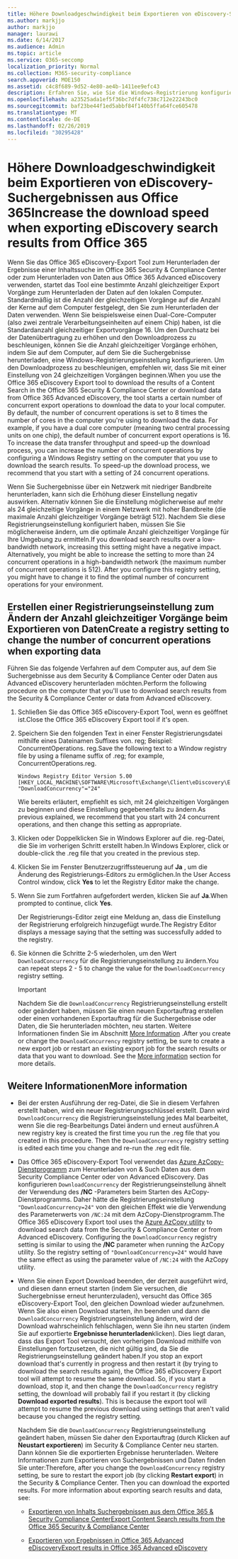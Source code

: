 ```yaml
---
title: Höhere Downloadgeschwindigkeit beim Exportieren von eDiscovery-Suchergebnissen aus Office 365
ms.author: markjjo
author: markjjo
manager: laurawi
ms.date: 6/14/2017
ms.audience: Admin
ms.topic: article
ms.service: O365-seccomp
localization_priority: Normal
ms.collection: M365-security-compliance
search.appverid: MOE150
ms.assetid: c4c8f689-9d52-4e80-ae4b-1411ee9efc43
description: Erfahren Sie, wie Sie die Windows-Registrierung konfigurieren, um den Datendurchsatz beim Herunterladen von Suchergebnissen und Such Daten &amp; aus dem Office 365 Security Compliance Center und Office 365 Advanced eDiscovery zu erhöhen.
ms.openlocfilehash: a23525ada1ef5f36bc7df4fc738c712e22243bc0
ms.sourcegitcommit: baf23be44f1ed5abbf84f140b5ffa64fce605478
ms.translationtype: MT
ms.contentlocale: de-DE
ms.lasthandoff: 02/26/2019
ms.locfileid: "30295428"
---
```

# <a name="increase-the-download-speed-when-exporting-ediscovery-search-results-from-office-365"></a><span data-ttu-id="65019-103">Höhere Downloadgeschwindigkeit beim Exportieren von eDiscovery-Suchergebnissen aus Office 365</span><span class="sxs-lookup"><span data-stu-id="65019-103">Increase the download speed when exporting eDiscovery search results from Office 365</span></span>

<span data-ttu-id="65019-p101">Wenn Sie das Office 365 eDiscovery-Export Tool zum Herunterladen der Ergebnisse einer Inhaltssuche im Office 365 Security &amp; Compliance Center oder zum Herunterladen von Daten aus Office 365 Advanced eDiscovery verwenden, startet das Tool eine bestimmte Anzahl gleichzeitiger Export Vorgänge zum Herunterladen der Daten auf den lokalen Computer. Standardmäßig ist die Anzahl der gleichzeitigen Vorgänge auf die Anzahl der Kerne auf dem Computer festgelegt, den Sie zum Herunterladen der Daten verwenden. Wenn Sie beispielsweise einen Dual-Core-Computer (also zwei zentrale Verarbeitungseinheiten auf einem Chip) haben, ist die Standardanzahl gleichzeitiger Exportvorgänge 16. Um den Durchsatz bei der Datenübertragung zu erhöhen und den Downloadprozess zu beschleunigen, können Sie die Anzahl gleichzeitiger Vorgänge erhöhen, indem Sie auf dem Computer, auf dem Sie die Suchergebnisse herunterladen, eine Windows-Registrierungseinstellung konfigurieren. Um den Downloadprozess zu beschleunigen, empfehlen wir, dass Sie mit einer Einstellung von 24 gleichzeitigen Vorgängen beginnen.</span><span class="sxs-lookup"><span data-stu-id="65019-p101">When you use the Office 365 eDiscovery Export tool to download the results of a Content Search in the Office 365 Security &amp; Compliance Center or download data from Office 365 Advanced eDiscovery, the tool starts a certain number of concurrent export operations to download the data to your local computer. By default, the number of concurrent operations is set to 8 times the number of cores in the computer you're using to download the data. For example, if you have a dual core computer (meaning two central processing units on one chip), the default number of concurrent export operations is 16. To increase the data transfer throughput and speed-up the download process, you can increase the number of concurrent operations by configuring a Windows Registry setting on the computer that you use to download the search results. To speed-up the download process, we recommend that you start with a setting of 24 concurrent operations.</span></span>
  
<span data-ttu-id="65019-p102">Wenn Sie Suchergebnisse über ein Netzwerk mit niedriger Bandbreite herunterladen, kann sich die Erhöhung dieser Einstellung negativ auswirken. Alternativ können Sie die Einstellung möglicherweise auf mehr als 24 gleichzeitige Vorgänge in einem Netzwerk mit hoher Bandbreite (die maximale Anzahl gleichzeitiger Vorgänge beträgt 512). Nachdem Sie diese Registrierungseinstellung konfiguriert haben, müssen Sie Sie möglicherweise ändern, um die optimale Anzahl gleichzeitiger Vorgänge für Ihre Umgebung zu ermitteln.</span><span class="sxs-lookup"><span data-stu-id="65019-p102">If you download search results over a low-bandwidth network, increasing this setting might have a negative impact. Alternatively, you might be able to increase the setting to more than 24 concurrent operations in a high-bandwidth network (the maximum number of concurrent operations is 512). After you configure this registry setting, you might have to change it to find the optimal number of concurrent operations for your environment.</span></span>
  
## <a name="create-a-registry-setting-to-change-the-number-of-concurrent-operations-when-exporting-data"></a><span data-ttu-id="65019-112">Erstellen einer Registrierungseinstellung zum Ändern der Anzahl gleichzeitiger Vorgänge beim Exportieren von Daten</span><span class="sxs-lookup"><span data-stu-id="65019-112">Create a registry setting to change the number of concurrent operations when exporting data</span></span>

<span data-ttu-id="65019-113">Führen Sie das folgende Verfahren auf dem Computer aus, auf dem Sie Suchergebnisse aus dem Security &amp; Compliance Center oder Daten aus Advanced eDiscovery herunterladen möchten.</span><span class="sxs-lookup"><span data-stu-id="65019-113">Perform the following procedure on the computer that you'll use to download search results from the Security &amp; Compliance Center or data from Advanced eDiscovery.</span></span>
  
1. <span data-ttu-id="65019-114">Schließen Sie das Office 365 eDiscovery-Export Tool, wenn es geöffnet ist.</span><span class="sxs-lookup"><span data-stu-id="65019-114">Close the Office 365 eDiscovery Export tool if it's open.</span></span> 
    
2. <span data-ttu-id="65019-115">Speichern Sie den folgenden Text in einer Fenster Registrierungsdatei mithilfe eines Dateinamen Suffixes von. reg; Beispiel: ConcurrentOperations. reg.</span><span class="sxs-lookup"><span data-stu-id="65019-115">Save the following text to a Window registry file by using a filename suffix of .reg; for example, ConcurrentOperations.reg.</span></span> 
    
    ```
    Windows Registry Editor Version 5.00
    [HKEY_LOCAL_MACHINE\SOFTWARE\Microsoft\Exchange\Client\eDiscovery\ExportTool]
    "DownloadConcurrency"="24"
    ```

    <span data-ttu-id="65019-116">Wie bereits erläutert, empfiehlt es sich, mit 24 gleichzeitigen Vorgängen zu beginnen und diese Einstellung gegebenenfalls zu ändern.</span><span class="sxs-lookup"><span data-stu-id="65019-116">As previous explained, we recommend that you start with 24 concurrent operations, and then change this setting as appropriate.</span></span>
    
3. <span data-ttu-id="65019-117">Klicken oder Doppelklicken Sie in Windows Explorer auf die. reg-Datei, die Sie im vorherigen Schritt erstellt haben.</span><span class="sxs-lookup"><span data-stu-id="65019-117">In Windows Explorer, click or double-click the .reg file that you created in the previous step.</span></span>
    
4. <span data-ttu-id="65019-118">Klicken Sie im Fenster Benutzerzugriffssteuerung auf **Ja** , um die Änderung des Registrierungs-Editors zu ermöglichen.</span><span class="sxs-lookup"><span data-stu-id="65019-118">In the User Access Control window, click **Yes** to let the Registry Editor make the change.</span></span> 
    
5. <span data-ttu-id="65019-119">Wenn Sie zum Fortfahren aufgefordert werden, klicken Sie auf **Ja**.</span><span class="sxs-lookup"><span data-stu-id="65019-119">When prompted to continue, click **Yes**.</span></span>
    
    <span data-ttu-id="65019-120">Der Registrierungs-Editor zeigt eine Meldung an, dass die Einstellung der Registrierung erfolgreich hinzugefügt wurde.</span><span class="sxs-lookup"><span data-stu-id="65019-120">The Registry Editor displays a message saying that the setting was successfully added to the registry.</span></span>
    
6. <span data-ttu-id="65019-121">Sie können die Schritte 2-5 wiederholen, um den Wert `DownloadConcurrency` für die Registrierungseinstellung zu ändern.</span><span class="sxs-lookup"><span data-stu-id="65019-121">You can repeat steps 2 - 5 to change the value for the  `DownloadConcurrency` registry setting.</span></span> 
    
    > [!IMPORTANT]
    > <span data-ttu-id="65019-p103">Nachdem Sie die `DownloadConcurrency` Registrierungseinstellung erstellt oder geändert haben, müssen Sie einen neuen Exportauftrag erstellen oder einen vorhandenen Exportauftrag für die Suchergebnisse oder Daten, die Sie herunterladen möchten, neu starten. Weitere Informationen finden Sie im Abschnitt [More Information](increase-download-speeds-when-exporting-ediscovery-results.md#moreinfo) .</span><span class="sxs-lookup"><span data-stu-id="65019-p103">After you create or change the  `DownloadConcurrency` registry setting, be sure to create a new export job or restart an existing export job for the search results or data that you want to download. See the [More information](increase-download-speeds-when-exporting-ediscovery-results.md#moreinfo) section for more details.</span></span> 
  
## <a name="more-information"></a><span data-ttu-id="65019-124">Weitere Informationen</span><span class="sxs-lookup"><span data-stu-id="65019-124">More information</span></span>

- <span data-ttu-id="65019-p104">Bei der ersten Ausführung der reg-Datei, die Sie in diesem Verfahren erstellt haben, wird ein neuer Registrierungsschlüssel erstellt. Dann wird `DownloadConcurrency` die Registrierungseinstellung jedes Mal bearbeitet, wenn Sie die reg-Bearbeitungs Datei ändern und erneut ausführen.</span><span class="sxs-lookup"><span data-stu-id="65019-p104">A new registry key is created the first time you run the .reg file that you created in this procedure. Then the  `DownloadConcurrency` registry setting is edited each time you change and re-run the .reg edit file.</span></span> 
    
- <span data-ttu-id="65019-p105">Das Office 365 eDiscovery-Export Tool verwendet das [Azure AzCopy-Dienstprogramm](https://go.microsoft.com/fwlink/?linkid=849949) zum Herunterladen von &amp; Such Daten aus dem Security Compliance Center oder von Advanced eDiscovery. Das konfigurieren `DownloadConcurrency` der Registrierungseinstellung ähnelt der Verwendung des **/NC** -Parameters beim Starten des AzCopy-Dienstprogramms. Daher hätte die Registrierungseinstellung `"DownloadConcurrency=24"` von den gleichen Effekt wie die Verwendung des Parameterwerts von `/NC:24` mit dem AzCopy-Dienstprogramm.</span><span class="sxs-lookup"><span data-stu-id="65019-p105">The Office 365 eDiscovery Export tool uses the [Azure AzCopy utility](https://go.microsoft.com/fwlink/?linkid=849949) to download search data from the Security &amp; Compliance Center or from Advanced eDiscovery. Configuring the  `DownloadConcurrency` registry setting is similar to using the **/NC** parameter when running the AzCopy utility. So the registry setting of  `"DownloadConcurrency=24"` would have the same effect as using the parameter value of  `/NC:24` with the AzCopy utility.</span></span> 
    
- <span data-ttu-id="65019-p106">Wenn Sie einen Export Download beenden, der derzeit ausgeführt wird, und diesen dann erneut starten (indem Sie versuchen, die Suchergebnisse erneut herunterzuladen), versucht das Office 365 eDiscovery-Export Tool, den gleichen Download wieder aufzunehmen. Wenn Sie also einen Download starten, ihn beenden und dann die `DownloadConcurrency` Registrierungseinstellung ändern, wird der Download wahrscheinlich fehlschlagen, wenn Sie ihn neu starten (indem Sie auf exportierte **Ergebnisse herunterladen**klicken). Dies liegt daran, dass das Export Tool versucht, den vorherigen Download mithilfe von Einstellungen fortzusetzen, die nicht gültig sind, da Sie die Registrierungseinstellung geändert haben.</span><span class="sxs-lookup"><span data-stu-id="65019-p106">If you stop an export download that's currently in progress and then restart it (by trying to download the search results again), the Office 365 eDiscovery Export tool will attempt to resume the same download. So, if you start a download, stop it, and then change the  `DownloadConcurrency` registry setting, the download will probably fail if you restart it (by clicking **Download exported results**). This is because the export tool will attempt to resume the previous download using settings that aren't valid because you changed the registry setting.</span></span>
    
    <span data-ttu-id="65019-p107">Nachdem Sie die `DownloadConcurrency` Registrierungseinstellung geändert haben, müssen Sie daher den Exportauftrag (durch Klicken auf **Neustart exportieren**) im Security &amp; Compliance Center neu starten. Dann können Sie die exportierten Ergebnisse herunterladen. Weitere Informationen zum Exportieren von Suchergebnissen und Daten finden Sie unter:</span><span class="sxs-lookup"><span data-stu-id="65019-p107">Therefore, after you change the  `DownloadConcurrency` registry setting, be sure to restart the export job (by clicking **Restart export**) in the Security &amp; Compliance Center. Then you can download the exported results. For more information about exporting search results and data, see:</span></span>
    
  - [<span data-ttu-id="65019-136">Exportieren von Inhalts Suchergebnissen aus dem Office 365 &amp; Security Compliance Center</span><span class="sxs-lookup"><span data-stu-id="65019-136">Export Content Search results from the Office 365 Security &amp; Compliance Center</span></span>](export-search-results.md)
    
  - [<span data-ttu-id="65019-137">Exportieren von Ergebnissen in Office 365 Advanced eDiscovery</span><span class="sxs-lookup"><span data-stu-id="65019-137">Export results in Office 365 Advanced eDiscovery</span></span>](export-results-in-advanced-ediscovery.md)
    
